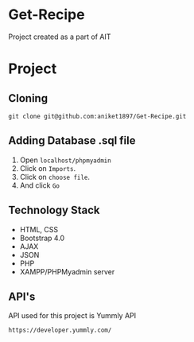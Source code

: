 # Get-Recipe
Project created as a part of AIT

# Project
## Cloning
```
git clone git@github.com:aniket1897/Get-Recipe.git 
```

## Adding Database .sql file
1. Open ``` localhost/phpmyadmin  ```
1. Click on ```Imports```.
1. Click on ```choose file```.
1. And click ```Go```

## Technology Stack
* HTML, CSS
* Bootstrap 4.0
* AJAX
* JSON
* PHP
* XAMPP/PHPMyadmin server

## API's
API used for this project is Yummly API
```
https://developer.yummly.com/
```



